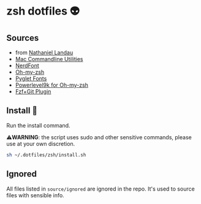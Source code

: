 # zsh dotfiles :alien:

## Sources

- from [Nathaniel Landau](https://natelandau.com/my-mac-osx-bash_profile/)
- [Mac Commandline Utilities](https://hackernoon.com/macbook-my-command-line-utilities-f8a121c3b019)
- [NerdFont](https://github.com/ryanoasis/nerd-fonts)
- [Oh-my-zsh](https://ohmyz.sh)
- [Pyglet Fonts](https://pyglet.org)
- [Powerlevel9k for Oh-my-zsh](https://github.com/bhilburn/powerlevel9k)
- [Fzf+Git Plugin](https://gist.github.com/junegunn/8b572b8d4b5eddd8b85e5f4d40f17236)

## Install :wrench:

Run the install command.

:warning:**WARNING**: the script uses sudo and other sensitive commands, please use at your own discretion.
```bash
sh ~/.dotfiles/zsh/install.sh
```

## Ignored

All files listed in `source/ignored` are ignored in the repo.
It's used to source files with sensible info.
